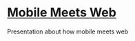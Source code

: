 [Mobile Meets Web](http://www.jsan.me/mobile-meets-web/)
==================

Presentation about how mobile meets web